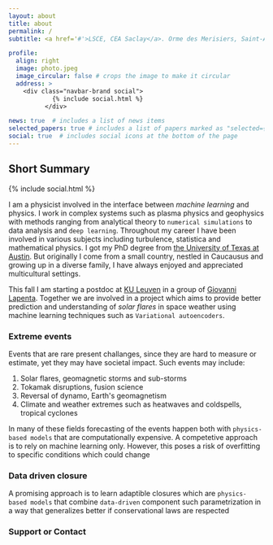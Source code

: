 ```yaml
---
layout: about
title: about
permalink: /
subtitle: <a href='#'>LSCE, CEA Saclay</a>. Orme des Merisiers, Saint-Aubin, France

profile:
  align: right
  image: photo.jpeg
  image_circular: false # crops the image to make it circular
  address: >
    <div class="navbar-brand social">
            {% include social.html %}
          </div>

news: true  # includes a list of news items
selected_papers: true # includes a list of papers marked as "selected={true}"
social: true  # includes social icons at the bottom of the page
---
```



## Short Summary

<div class="navbar-brand social">
            {% include social.html %}
          </div>

I am a physicist involved in the interface between *machine learning* and physics. I work in complex systems such as plasma physics and geophysics with methods ranging from analytical theory to `numerical simulations` to data analysis and `deep learning`. Throughout my career I have been involved in various subjects including turbulence, statistica and mathematical physics. I got my PhD degree from [the University of Texas at Austin](https://www.utexas.edu). But originally I come from a small country, nestled in Caucausus and growing up in a diverse family, I have always enjoyed and appreciated multicultural settings. 

This fall I am starting a postdoc at [KU Leuven](https://www.kuleuven.be/english/kuleuven/index.html) in a group of [Giovanni Lapenta](https://www.kuleuven.be/wieiswie/en/person/00052182). Together we are involved in a project which aims to provide better prediction and understanding of *solar flares* in space weather using machine learning techniques such as `Variational autoencoders`. 

### Extreme events

Events that are rare present challanges, since they are hard to measure or estimate, yet they may have societal impact. Such events may include:

1. Solar flares, geomagnetic storms and sub-storms
2. Tokamak disruptions, fusion science
3. Reversal of dynamo, Earth's geomagnetism
4. Climate and weather extremes such as heatwaves and coldspells, tropical cyclones

In many of these fields forecasting of the events happen both with `physics-based models` that are computationally expensive. A competetive approach is to rely on machine learning only. However, this poses a risk of overfitting to specific conditions which could change

### Data driven closure

A promising approach is to learn adaptible closures which are `physics-based models` that combine `data-driven` component such parametrization in a way that generalizes better if conservational laws are respected

### Support or Contact
